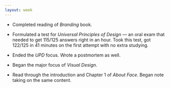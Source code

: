 ```yaml
---
layout: week
---
```


* Completed reading of *Branding* book.

* Formulated a test for *Universal Principles of Design* — an oral exam that needed to get 115/125 answers right in an hour. Took this test, got 122/125 in 41 minutes on the first attempt with no extra studying.

* Ended the *UPD* focus. Wrote a postmortem as well.

* Began the major focus of *Visual Design*.

* Read through the introduction and Chapter 1 of *About Face*. Began note taking on the same content.
